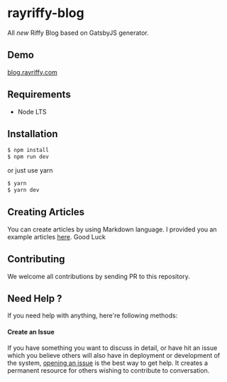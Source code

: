 rayriffy-blog
=============

All *new* Riffy Blog based on GatsbyJS generator.

Demo
----

[blog.rayriffy.com](https://blog.rayriffy.com)

Requirements
------------

-   Node LTS

Installation
------------

```sh
$ npm install
$ npm run dev
```

or just use yarn

```sh
$ yarn
$ yarn dev
```

Creating Articles
-----------------

You can create articles by using Markdown language. I provided you an example articles [here](content/blogs/review-halozy/index.md). Good Luck

Contributing
------------

We welcome all contributions by sending PR to this repository.

Need Help ?
-----------

If you need help with anything, here're following methods:

#### Create an Issue

If you have something you want to discuss in detail, or have hit an issue which you believe others will also have in deployment or development of the system, [opening an issue](https://github.com/rayriffy/rayriffy-blog/issues) is the best way to get help. It creates a permanent resource for others wishing to contribute to conversation.
